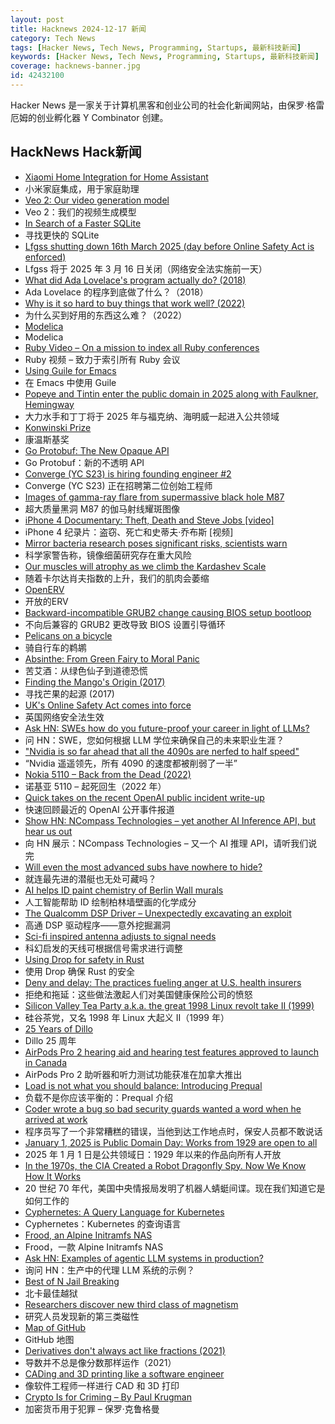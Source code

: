 ```yaml
---
layout: post
title: Hacknews 2024-12-17 新闻
category: Tech News
tags: [Hacker News, Tech News, Programming, Startups, 最新科技新闻]
keywords: [Hacker News, Tech News, Programming, Startups, 最新科技新闻]
coverage: hacknews-banner.jpg
id: 42432100
---
```


Hacker News 是一家关于计算机黑客和创业公司的社会化新闻网站，由保罗·格雷厄姆的创业孵化器 Y Combinator 创建。

## HackNews Hack新闻

- [Xiaomi Home Integration for Home Assistant](https://github.com/XiaoMi/ha_xiaomi_home)
- 小米家庭集成，用于家庭助理
- [Veo 2: Our video generation model](https://deepmind.google/technologies/veo/veo-2/)
- Veo 2：我们的视频生成模型
- [In Search of a Faster SQLite](https://avi.im/blag/2024/faster-sqlite/)
- 寻找更快的 SQLite
- [Lfgss shutting down 16th March 2025 (day before Online Safety Act is enforced)](https://www.lfgss.com/conversations/401475/)
- Lfgss 将于 2025 年 3 月 16 日关闭（网络安全法实施前一天）
- [What did Ada Lovelace's program actually do? (2018)](https://twobithistory.org/2018/08/18/ada-lovelace-note-g.html)
- Ada Lovelace 的程序到底做了什么？（2018）
- [Why is it so hard to buy things that work well? (2022)](https://danluu.com/nothing-works/)
- 为什么买到好用的东西这么难？（2022）
- [Modelica](https://modelica.org/)
- Modelica
- [Ruby Video – On a mission to index all Ruby conferences](https://www.rubyvideo.dev/)
- Ruby 视频 – 致力于索引所有 Ruby 会议
- [Using Guile for Emacs](https://lwn.net/SubscriberLink/1001645/b1e4453a8c6c16d7/)
- 在 Emacs 中使用 Guile
- [Popeye and Tintin enter the public domain in 2025 along with Faulkner, Hemingway](https://apnews.com/article/public-domain-2025-popeye-tintin-e71ca89b7a430e68e66a7c6ce45a98eb)
- 大力水手和丁丁将于 2025 年与福克纳、海明威一起进入公共领域
- [Konwinski Prize](https://andykonwinski.com/2024/12/12/konwinski-prize.html)
- 康温斯基奖
- [Go Protobuf: The New Opaque API](https://go.dev/blog/protobuf-opaque)
- Go Protobuf：新的不透明 API
- [Converge (YC S23) is hiring founding engineer #2](https://www.ycombinator.com/companies/converge/jobs/GQWZ40Z-founding-engineer-2-at-1m-arr)
- Converge (YC S23) 正在招聘第二位创始工程师
- [Images of gamma-ray flare from supermassive black hole M87](https://newsroom.ucla.edu/releases/astrophysicists-capture-huge-gamma-ray-flare-supermassive-black-hole-m87)
- 超大质量黑洞 M87 的伽马射线耀斑图像
- [iPhone 4 Documentary: Theft, Death and Steve Jobs [video]](https://www.youtube.com/watch?v=fkK7_QEIJrg)
- iPhone 4 纪录片：盗窃、死亡和史蒂夫·乔布斯 [视频]
- [Mirror bacteria research poses significant risks, scientists warn](https://www.the-scientist.com/mirror-bacteria-research-poses-significant-risks-dozens-of-scientists-warn-72419)
- 科学家警告称，镜像细菌研究存在重大风险
- [Our muscles will atrophy as we climb the Kardashev Scale](https://solmaz.io/our-muscles-will-atrophy)
- 随着卡尔达肖夫指数的上升，我们的肌肉会萎缩
- [OpenERV](https://www.openerv.ca)
- 开放的ERV
- [Backward-incompatible GRUB2 change causing BIOS setup bootloop](https://op-co.de/blog/posts/grub2_bios_bootloop/)
- 不向后兼容的 GRUB2 更改导致 BIOS 设置引导循环
- [Pelicans on a bicycle](https://simonwillison.net/2024/Oct/25/pelicans-on-a-bicycle/)
- 骑自行车的鹈鹕
- [Absinthe: From Green Fairy to Moral Panic](https://www.historytoday.com/archive/history-matters/absinthe-green-fairy-moral-panic)
- 苦艾酒：从绿色仙子到道德恐慌
- [Finding the Mango's Origin (2017)](https://fairchildgarden.org/visit/the-mysteries-of-mangifera-finding-the-mangos-origin/)
- 寻找芒果的起源 (2017)
- [UK's Online Safety Act comes into force](https://www.ofcom.org.uk/online-safety/illegal-and-harmful-content/time-for-tech-firms-to-act-uk-online-safety-regulation-comes-into-force/)
- 英国网络安全法生效
- [Ask HN: SWEs how do you future-proof your career in light of LLMs?]()
- 问 HN：SWE，您如何根据 LLM 学位来确保自己的未来职业生涯？
- ["Nvidia is so far ahead that all the 4090s are nerfed to half speed"](https://twitter.com/realGeorgeHotz/status/1868356459542770087)
- “Nvidia 遥遥领先，所有 4090 的速度都被削弱了一半”
- [Nokia 5110 – Back from the Dead (2022)](https://opsbros.com/nokia-5110-back-from-the-dead/)
- 诺基亚 5110 – 起死回生（2022 年）
- [Quick takes on the recent OpenAI public incident write-up](https://surfingcomplexity.blog/2024/12/14/quick-takes-on-the-recent-openai-public-incident-write-up/)
- 快速回顾最近的 OpenAI 公开事件报道
- [Show HN: NCompass Technologies – yet another AI Inference API, but hear us out](https://www.ncompass.tech/about)
- 向 HN 展示：NCompass Technologies – 又一个 AI 推理 API，请听我们说完
- [Will even the most advanced subs have nowhere to hide?](https://spectrum.ieee.org/submarine-stealth)
- 就连最先进的潜艇也无处可藏吗？
- [AI helps ID paint chemistry of Berlin Wall murals](https://arstechnica.com/science/2024/12/ai-helps-id-paint-chemistry-of-berlin-wall-murals/)
- 人工智能帮助 ID 绘制柏林墙壁画的化学成分
- [The Qualcomm DSP Driver – Unexpectedly excavating an exploit](https://googleprojectzero.blogspot.com/2024/12/qualcomm-dsp-driver-unexpectedly-excavating-exploit.html)
- 高通 DSP 驱动程序——意外挖掘漏洞
- [Sci-fi inspired antenna adjusts to signal needs](https://spectrum.ieee.org/smart-materials-morphing-antenna)
- 科幻启发的天线可根据信号需求进行调整
- [Using Drop for safety in Rust](https://v5.chriskrycho.com/journal/read-the-code/using-drop-for-safety-in-rust/)
- 使用 Drop 确保 Rust 的安全
- [Deny and delay: The practices fueling anger at U.S. health insurers](https://www.washingtonpost.com/business/2024/12/16/deny-delay-health-insurance-anger/)
- 拒绝和拖延：这些做法激起人们对美国健康保险公司的愤怒
- [Silicon Valley Tea Party a.k.a. the great 1998 Linux revolt take II (1999)](http://marc.merlins.org/linux/teaparty/)
- 硅谷茶党，又名 1998 年 Linux 大起义 II（1999 年）
- [25 Years of Dillo](https://dillo-browser.github.io/25-years/)
- Dillo 25 周年
- [AirPods Pro 2 hearing aid and hearing test features approved to launch in Canada](https://www.macrumors.com/2024/12/12/airpods-pro-2-hearing-features-approved-canada/)
- AirPods Pro 2 助听器和听力测试功能获准在加拿大推出
- [Load is not what you should balance: Introducing Prequal](https://www.usenix.org/conference/nsdi24/presentation/wydrowski)
- 负载不是你应该平衡的：Prequal 介绍
- [Coder wrote a bug so bad security guards wanted a word when he arrived at work](https://www.theregister.com/2024/12/16/who_me/)
- 程序员写了一个非常糟糕的错误，当他到达工作地点时，保安人员都不敢说话
- [January 1, 2025 is Public Domain Day: Works from 1929 are open to all](https://web.law.duke.edu/cspd/publicdomainday/2025/)
- 2025 年 1 月 1 日是公共领域日：1929 年以来的作品向所有人开放
- [In the 1970s, the CIA Created a Robot Dragonfly Spy. Now We Know How It Works](https://www.popularmechanics.com/flight/drones/a30795266/cia-robot-dragonfly/)
- 20 世纪 70 年代，美国中央情报局发明了机器人蜻蜓间谍。现在我们知道它是如何工作的
- [Cyphernetes: A Query Language for Kubernetes](https://cyphernet.es/#)
- Cyphernetes：Kubernetes 的查询语言
- [Frood, an Alpine Initramfs NAS](https://words.filippo.io/dispatches/frood/)
- Frood，一款 Alpine Initramfs NAS
- [Ask HN: Examples of agentic LLM systems in production?]()
- 询问 HN：生产中的代理 LLM 系统的示例？
- [Best of N Jail Breaking](https://arxiv.org/abs/2412.03556)
- 北卡最佳越狱
- [Researchers discover new third class of magnetism](https://www.nottingham.ac.uk/news/researchers-discover-new-third-class-of-magnetism-that-could-transform-digital-devices)
- 研究人员发现新的第三类磁性
- [Map of GitHub](https://github.com/anvaka/map-of-github)
- GitHub 地图
- [Derivatives don't always act like fractions (2021)](https://johncarlosbaez.wordpress.com/2021/09/13/the-cyclic-identity-for-partial-derivatives/)
- 导数并不总是像分数那样运作（2021）
- [CADing and 3D printing like a software engineer](https://fangpenlin.com/posts/2024/12/11/cading-and-3d-printing-like-a-software-engineer-part1/)
- 像软件工程师一样进行 CAD 和 3D 打印
- [Crypto Is for Criming – By Paul Krugman](https://paulkrugman.substack.com/p/crypto-is-for-criming)
- 加密货币用于犯罪 – 保罗·克鲁格曼

